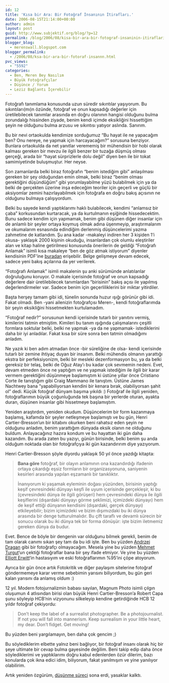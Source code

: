 ```yaml
---
id: 12
title: 'Kısa bir Ara: Bir Fotoğraf İnsanının İtirafları.'
date: 2006-08-15T21:14:00+00:00
author: admin
layout: post
guid: http://www.subjektif.org/blog/?p=12
permalink: /blog/2006/08/kisa-bir-ara-bir-fotograf-insaninin-itiraflari/
blogger_blog:
  - merenswall.blogspot.com
blogger_permalink:
  - /2006/08/ksa-bir-ara-bir-fotoraf-insannn.html
pvc_views:
  - "5592"
categories:
  - Ben, Meren Bey Nasılım
  - Büyük Fotoğrafçılar
  - Düşünce / Yorum
  - Leziz Bağlantı İçerebilir
---
```

<div class="tag_list">
  Fotoğrafı tanımlama konusunda uzun süredir sıkıntılar yaşıyorum. Bu sıkıntıları(mı)n özünde, fotoğraf ve onun kapsadığı değerler için üretilebilecek tanımlar arasında en doğru olanının hangisi olduğunu bulma zorundalığı hissinden ziyade, benim kendi içimde eksikliğini hissettiğim şeyin ne olduğunu bulma arzusu ve sıkıntısı yatıyor aslında. Sanırım.
</div>

Bu bir nevi ortaokulda kendimize sorduğumuz &#8220;Bu hayat ile ne yapacağım ben? Onu nereye, ne yapmak için harcayacağım?&#8221; sorusuna benziyor. Bunlara ortaokulda da net yanıtlar verememiş bir mühendisin bir hobi olarak kalması gereken bir mevzu ile ilgili benzer bir tuzağa düşmüş olması gerçeği, arada bir &#8220;hayat sürprizlerle dolu değil&#8221; diyen ben ile bir tokat samimiyetinde buluşmuştur. Her neyse.

Son zamanlarda belki biraz fotoğrafın &#8220;benim istediğim gibi&#8221; anlaşılması gereken bir şey olduğundan emin olmak, belki biraz &#8220;benim olması gerektiğini düşündüğüm&#8221; gibi yorumlayabilme yüzü bulabilmek için ya da belki de gerçekten üzerine inşa edeceğim teoriler için geçerli ve güçlü bir aksiyomlar zemini hazırlayabilmek için fotoğrafa en doğru bakış açısının ne olduğunu bulmaya çalışıyordum.

Belki bu sayede kendi yaptıklarımı haklı bulabilecek, kendimi &#8220;anlamsız bir çaba&#8221; korkusundan kurtaracak, ya da kurtulmanın eşiğinde hissedecektim. Bunu sadece kendim için yapmamak, benim gibi düşünen diğer insanlar için de anlamlı bir şeyler ortaya koymuş olmak adına üşenmeyip, araştırmalarım ve okumalarım esnasında edindiğim derlenmiş düşüncelerimi yazma zahmetine de katlandım. Şu ana kadar -makaleyi indiren her 3 kişiden 1&#8217;i okusa- yaklaşık 2000 kişinin okuduğu, insanlardan çok olumlu eleştiriler alan ve kitap haline getirilmesi konusunda önerilerin de geldiği &#8220;Fotoğrafı Anlamak&#8221; isimli kısa makaleye &#8220;ben de göz atmak istiyorum&#8221; diyenler kendisinin PDF&#8217;ine [buradan](http://cekirdek.uludag.org.tr/~meren/photography/fotografi-anlamak.pdf) erişebilir. Belge gelişmeye devam edecek, sadece yeni bakış açılarına da yer verilerek.

&#8220;Fotoğrafı Anlamak&#8221; isimli makalenin şu anki sürümünde anlatılanlar doğruluğunu koruyor. O makale içerisinde fotoğraf ve onun kapsadığı değerlere dair üretilebilecek tanımlardan &#8220;birisinin&#8221; bakış açısı ile yapılmış değerlendirmeler var. Sadece benim için geçerliliklerini bir miktar yitirdiler.

Başta herşey tamam gibi idi, tünelin sonunda huzur ışığı görünür gibi idi. Fakat olmadı. Ben -yani ailenizin fotoğrafçısı Meren-, kendi fotoğraflarımda bir şeyin eksikliğini hissetmekten kurtulamadım.

&#8220;Fotoğraf nedir?&#8221; sorusunun kendi içerisinde tutarlı bir yanıtını vermiş, kimilerini tatmin etmiştim. Kimileri bu tanım ışığında çalışmalarını çeşitli formlara soktular belki, belki ne yapmak -ya da ne yapmamak- istediklerini daha bir iyi anladılar. Fakat kısa bir süre sonra ben tatmin olmadığımı anladım.

Ne yazık ki ben adım atmadan önce -bir süreliğine de olsa- kendi içerisinde tutarlı bir zemine ihtiyaç duyan bir insanım. Belki mühendis olmanın yarattığı ekstra bir perfeksiyonizm, belki bir mesleki dezenformasyon bu, ya da belki gereksiz bir telaş, belki de Oğuz Atay&#8217;ı bu kadar çok sevmemin nedeni. Evet, devam etmeden önce ne yaptığım ve ne yapmak istediğim ile ilgili bir karar vermem gerektiğini düşünmeye başlamıştım ki üstüne yıllar önce Cristiano Corte ile tanıştığım gibi Craig Mammano ile tanıştım. Üstüne James Nachtwey bana &#8220;yapabiliyorsan kendini bir kenara bırak, olabiliyorsan şahit ol&#8221; dedi. Küçük fotoğraf dünyam başıma yıkıldı :) Fotoğraf ile ilgili yeniden, fotoğraflarımın büyük çoğunluğunda tek başına bir yerlerde oturan, ayakta duran, düşünen insanlar gibi hissetmeye başlamıştım.

Yeniden araştırdım, yeniden okudum. Düşüncelerim bir form kazanmaya başlamış, kafamda bir şeyler netleşmeye başlamıştı ve bu gün, Henri Cartier-Bresson&#8217;un bir kitabını okurken beni rahatsız eden şeyin ne olduğunu anladım, benim yarattığım dünyada eksik olanın ne olduğunu buldum. Anlayacağınız hazıra kondum ve bu hayattan iki gün daha kazandım. Bu arada zaten bu yazıyı, günün birisinde, belki benim şu anda olduğum noktada olan bir fotoğrafçıya iki gün kazandırırım diye yazıyorum.

Henri Cartier-Bresson şöyle diyordu yaklaşık 50 yıl önce yazdığı kitapta:

> **Bana göre** fotoğraf, bir olayın anlamının ona kazandırdığı ifadenin ortaya çıkardığı eşsiz formların bir organizasyonuna, saniyenin kesirleri arasında yapılan eşzamanlı bir tanıklıktır.
> 
> İnanıyorum ki yaşamak eyleminin doğası yüzünden, birisinin yaptığı keşif çevresindeki dünyayı keşfi ile uyum içerisinde gerçekleşir, ki bu (çevresindeki dünya ile ilgili görüşeri) hem çevresindeki dünya ile ilgili keşiflerini (dışardaki dünyayı görme şeklimizi, içimizdeki dünyayı) hem de keşif ettiği dünyanın kendisini (dışardaki, gerçek dünyayı) etkileyebilir; bizim içimizdeki ve bizim dışımızdaki bu iki dünya arasında bir denge tutturulmalıdır. Bu çift taraflı ve devamlı sürecin bir sonucu olarak bu iki dünya tek bir forma dönüşür: işte bizim iletmemiz gereken dünya da budur.

Evet. Bence de böyle bir dengenin var olduğunu bilmek gerekli, benim de tam olarak canımı sıkan şey tam da bu idi işte. Ben bu yüzden [Andrzej Dragan](http://andrzejdragan.com/) gibi bir fotoğrafçı olmayacağım. Mesela yine bu yüzden [Mehmet Turgut](http://mehmetturgut.com/)&#8216;un çektiği fotoğraflar bana bir şey ifade etmiyor. Ve yine bu yüzden [Elliott Erwitt](http://www.elliotterwitt.com/entry.html)&#8216;in hastasıyım ve eski fotoğraflarımın %95&#8217;ini çöpe atoyorum.

Ayrıca bir gün önce artık Fotokritik ve diğer paylaşım sitelerine fotoğraf göndermemeye karar verme sebebimin yarısını biliyordum, bu gün geri kalan yarısını da anlamış oldum :)

12 yıl. Modern fotojurnalizmin babası sayılan, Magnum Photo isimli çılgın oluşumun 4 atlısından birisi olan büyük Henri Cartier-Bresson&#8217;a Robert Capa şunu söyleyip HCB&#8217;nin vizyonunu silkeleyip kendine getirdiğinde HCB 12 yıldır fotoğraf çekiyordu:

> Don&#8217;t keep the label of a surrealist photographer. Be a photojournalist. If not you will fall into mannerism. Keep surrealism in your little heart, my dear. Don&#8217;t fidget. Get moving!

Bu yüzden beni yargılamayın, ben daha çok gencim ;)

Bu söylediklerim elbette yalnız beni bağlıyor, bir fotoğraf insanı olarak hiç bir şeye ultimate bir cevap bulma gayesinde değilim. Beni takip edip daha önce söylediklerimi ve yaptıklarımı doğru kabul edenlerden özür dilerim, bazı konularda çok ikna edici idim, biliyorum, fakat yanılmışım ve yine yanılıyor olabilirim.

Artık yeniden özgürüm, [düşünme süreci](http://meren.org/blog/2006/08/david-burnett-ile-tanma_12.html) sona erdi, yasaklar kalktı.
